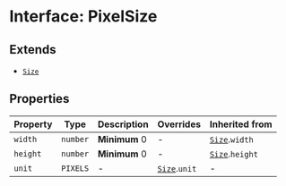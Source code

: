 # Interface: PixelSize

## Extends

- [`Size`](size/index.md)

## Properties

| Property | Type | Description | Overrides | Inherited from |
| ------ | ------ | ------ | ------ | ------ |
| `width` | `number` | **Minimum** 0 | - | [`Size`](size/index.md).`width` |
| `height` | `number` | **Minimum** 0 | - | [`Size`](size/index.md).`height` |
| `unit` | `PIXELS` | - | [`Size`](size/index.md).`unit` | - |
